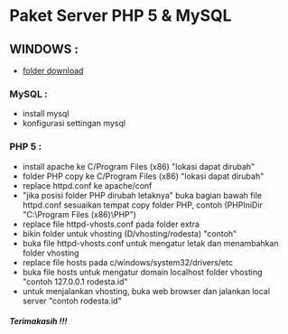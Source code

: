 # Paket Server PHP 5 & MySQL

## WINDOWS :
* [folder download](https://www.dropbox.com/sh/pbp2euknc8b7smw/AADc1D_H8G1ZbP_UaL4TwpVEa?dl=0)
 
### MySQL :
* install mysql
* konfigurasi settingan mysql

### PHP 5 :
* install apache ke C/Program Files (x86) "lokasi dapat dirubah"
* folder PHP copy ke C/Program Files (x86) "lokasi dapat dirubah"
* replace httpd.conf ke apache/conf
* "jika posisi folder PHP dirubah letaknya" buka bagian bawah file httpd.conf sesuaikan tempat copy folder PHP, contoh (PHPIniDir "C:\Program Files (x86)\PHP\")
* replace file httpd-vhosts.conf pada folder extra
* bikin folder untuk vhosting (D/vhosting/rodesta) "contoh"
* buka file httpd-vhosts.conf untuk mengatur letak dan menambahkan folder vhosting
* replace file hosts pada c/windows/system32/drivers/etc
* buka file hosts untuk mengatur domain localhost folder vhosting "contoh 127.0.0.1	rodesta.id"
* untuk menjalankan vhosting, buka web browser dan jalankan local server "contoh rodesta.id"

##### Terimakasih !!!